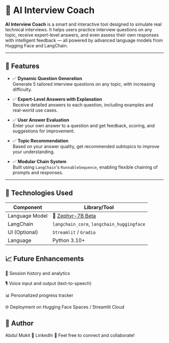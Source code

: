 # 🤖 AI Interview Coach

**AI Interview Coach** is a smart and interactive tool designed to simulate real technical interviews. It helps users practice interview questions on any topic, receive expert-level answers, and even assess their own responses with intelligent feedback — all powered by advanced language models from Hugging Face and LangChain.

---

## 🚀 Features

- ✅ **Dynamic Question Generation**  
  Generate 5 tailored interview questions on any topic, with increasing difficulty.

- ✅ **Expert-Level Answers with Explanation**  
  Receive detailed answers to each question, including examples and real-world use cases.

- ✅ **User Answer Evaluation**  
  Enter your own answer to a question and get feedback, scoring, and suggestions for improvement.

- ✅ **Topic Recommendation**  
  Based on your answer quality, get recommended subtopics to improve your understanding.

- ✅ **Modular Chain System**  
  Built using `LangChain`'s `RunnableSequence`, enabling flexible chaining of prompts and responses.

---

## 🧠 Technologies Used

| Component       | Library/Tool                  |
|----------------|-------------------------------|
| Language Model | 🤗 [Zephyr-7B Beta](https://huggingface.co/HuggingFaceH4/zephyr-7b-beta) |
| LangChain      | `langchain_core`, `langchain_huggingface` |
| UI (Optional)  | `Streamlit` / `Gradio`        |
| Language       | Python 3.10+                   |


##  📈 Future Enhancements
🔄 Session history and analytics

🎙️ Voice input and output (text-to-speech)

📊 Personalized progress tracker

🌐 Deployment on Hugging Face Spaces / Streamlit Cloud


##  👤 Author
Abdul Mukit
🔗 LinkedIn
📧 Feel free to connect and collaborate!

